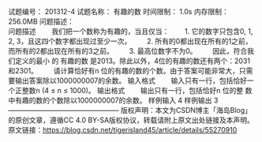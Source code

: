 
试题编号：	201312-4
试题名称：	有趣的数
时间限制：	1.0s
内存限制：	256.0MB
问题描述：	
问题描述
　　我们把一个数称为有趣的，当且仅当：
　　1. 它的数字只包含0, 1, 2, 3，且这四个数字都出现过至少一次。
　　2. 所有的0都出现在所有的1之前，而所有的2都出现在所有的3之前。
　　3. 最高位数字不为0。
　　因此，符合我们定义的最小 的 有趣的数 是2013。除此以外，4位的有趣的数还有两个：2031和2301。
　　请计算恰好有n 位的有趣的数的个数。由于答案可能非常大，只需要输出答案除以1000000007的余数。
输入格式
　　输入只有一行，包括恰好一个正整数n (4 ≤ n ≤ 1000)。
输出格式
　　输出只有一行，包括恰好n 位的整 数中有趣的数的个数除以1000000007的余数。
样例输入
4
样例输出
3 
————————————————
版权声明：本文为CSDN博主「海岛Blog」的原创文章，遵循CC 4.0 BY-SA版权协议，转载请附上原文出处链接及本声明。
原文链接：https://blog.csdn.net/tigerisland45/article/details/55270910
<!--stackedit_data:
eyJoaXN0b3J5IjpbLTMwNzgzNDYyXX0=
-->